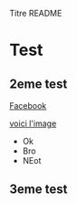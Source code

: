 Titre README

# Test
## 2eme test



[Facebook][link-id]

[link-id]: https://www.facebook.com/

[voici l'image]()
- Ok
- Bro
- NEot
## 3eme test